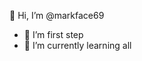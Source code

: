  👋 Hi, I’m @markface69
- 👀 I’m first step
- 🌱 I’m currently learning all



<!---
markface69/markface69 is a ✨ special ✨ repository because its `README.md` (this file) appears on your GitHub profile.
You can click the Preview link to take a look at your changes.
--->
